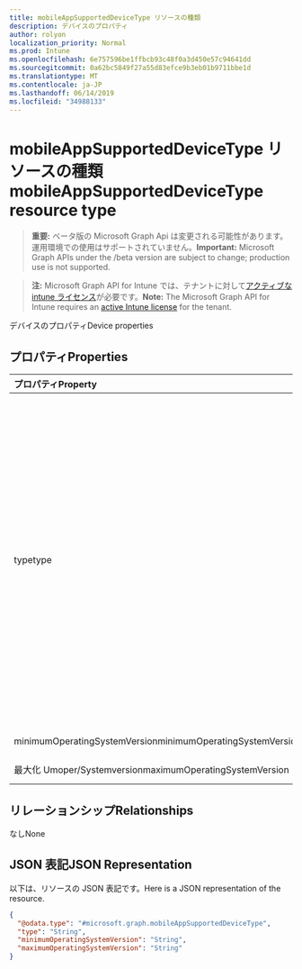 ```yaml
---
title: mobileAppSupportedDeviceType リソースの種類
description: デバイスのプロパティ
author: rolyon
localization_priority: Normal
ms.prod: Intune
ms.openlocfilehash: 6e757596be1ffbcb93c48f0a3d450e57c94641dd
ms.sourcegitcommit: 0a62bc5849f27a55d83efce9b3eb01b9711bbe1d
ms.translationtype: MT
ms.contentlocale: ja-JP
ms.lasthandoff: 06/14/2019
ms.locfileid: "34988133"
---
```

# <a name="mobileappsupporteddevicetype-resource-type"></a><span data-ttu-id="f937f-103">mobileAppSupportedDeviceType リソースの種類</span><span class="sxs-lookup"><span data-stu-id="f937f-103">mobileAppSupportedDeviceType resource type</span></span>

> <span data-ttu-id="f937f-104">**重要:** ベータ版の Microsoft Graph Api は変更される可能性があります。運用環境での使用はサポートされていません。</span><span class="sxs-lookup"><span data-stu-id="f937f-104">**Important:** Microsoft Graph APIs under the /beta version are subject to change; production use is not supported.</span></span>

> <span data-ttu-id="f937f-105">**注:** Microsoft Graph API for Intune では、テナントに対して[アクティブな intune ライセンス](https://go.microsoft.com/fwlink/?linkid=839381)が必要です。</span><span class="sxs-lookup"><span data-stu-id="f937f-105">**Note:** The Microsoft Graph API for Intune requires an [active Intune license](https://go.microsoft.com/fwlink/?linkid=839381) for the tenant.</span></span>

<span data-ttu-id="f937f-106">デバイスのプロパティ</span><span class="sxs-lookup"><span data-stu-id="f937f-106">Device properties</span></span>

## <a name="properties"></a><span data-ttu-id="f937f-107">プロパティ</span><span class="sxs-lookup"><span data-stu-id="f937f-107">Properties</span></span>
|<span data-ttu-id="f937f-108">プロパティ</span><span class="sxs-lookup"><span data-stu-id="f937f-108">Property</span></span>|<span data-ttu-id="f937f-109">型</span><span class="sxs-lookup"><span data-stu-id="f937f-109">Type</span></span>|<span data-ttu-id="f937f-110">説明</span><span class="sxs-lookup"><span data-stu-id="f937f-110">Description</span></span>|
|:---|:---|:---|
|<span data-ttu-id="f937f-111">type</span><span class="sxs-lookup"><span data-stu-id="f937f-111">type</span></span>|[<span data-ttu-id="f937f-112">deviceType</span><span class="sxs-lookup"><span data-stu-id="f937f-112">deviceType</span></span>](../resources/intune-shared-devicetype.md)|<span data-ttu-id="f937f-113">デバイスの種類。</span><span class="sxs-lookup"><span data-stu-id="f937f-113">Device type.</span></span> <span data-ttu-id="f937f-114">可能な値: `desktop`、 `windowsRT` `winMO6` `nokia` `windowsPhone` `mac` `winCE` `winEmbedded` `iPhone` `iPad` `iPod` `android`、、、、、、、、、、、、 `iSocConsumer` `unix` `macMDM` `holoLens` `surfaceHub` `androidForWork` `androidEnterprise`, `blackberry`, `palm`, `unknown`.</span><span class="sxs-lookup"><span data-stu-id="f937f-114">Possible values are: `desktop`, `windowsRT`, `winMO6`, `nokia`, `windowsPhone`, `mac`, `winCE`, `winEmbedded`, `iPhone`, `iPad`, `iPod`, `android`, `iSocConsumer`, `unix`, `macMDM`, `holoLens`, `surfaceHub`, `androidForWork`, `androidEnterprise`, `blackberry`, `palm`, `unknown`.</span></span>|
|<span data-ttu-id="f937f-115">minimumOperatingSystemVersion</span><span class="sxs-lookup"><span data-stu-id="f937f-115">minimumOperatingSystemVersion</span></span>|<span data-ttu-id="f937f-116">String</span><span class="sxs-lookup"><span data-stu-id="f937f-116">String</span></span>|<span data-ttu-id="f937f-117">最小 OS バージョン</span><span class="sxs-lookup"><span data-stu-id="f937f-117">Minimum OS version</span></span>|
|<span data-ttu-id="f937f-118">最大化 Umoper/Systemversion</span><span class="sxs-lookup"><span data-stu-id="f937f-118">maximumOperatingSystemVersion</span></span>|<span data-ttu-id="f937f-119">String</span><span class="sxs-lookup"><span data-stu-id="f937f-119">String</span></span>|<span data-ttu-id="f937f-120">最大 OS バージョン</span><span class="sxs-lookup"><span data-stu-id="f937f-120">Maximum OS version</span></span>|

## <a name="relationships"></a><span data-ttu-id="f937f-121">リレーションシップ</span><span class="sxs-lookup"><span data-stu-id="f937f-121">Relationships</span></span>
<span data-ttu-id="f937f-122">なし</span><span class="sxs-lookup"><span data-stu-id="f937f-122">None</span></span>

## <a name="json-representation"></a><span data-ttu-id="f937f-123">JSON 表記</span><span class="sxs-lookup"><span data-stu-id="f937f-123">JSON Representation</span></span>
<span data-ttu-id="f937f-124">以下は、リソースの JSON 表記です。</span><span class="sxs-lookup"><span data-stu-id="f937f-124">Here is a JSON representation of the resource.</span></span>
<!-- {
  "blockType": "resource",
  "@odata.type": "microsoft.graph.mobileAppSupportedDeviceType"
}
-->
``` json
{
  "@odata.type": "#microsoft.graph.mobileAppSupportedDeviceType",
  "type": "String",
  "minimumOperatingSystemVersion": "String",
  "maximumOperatingSystemVersion": "String"
}
```





